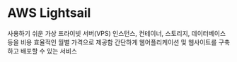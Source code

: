 # AWS Lightsail

사용하기 쉬운 가상 프라이빗 서버(VPS) 인스턴스, 컨테이너, 스토리지, 데이터베이스 등을 비용 효율적인 월별 가격으로 제공함
간단하게 웹어플리케이션 및 웹사이트를 구축하고 배포할 수 있는 서비스
